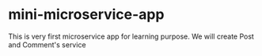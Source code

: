 # mini-microservice-app
This is very first microservice app for learning purpose. We will create Post and Comment's service
